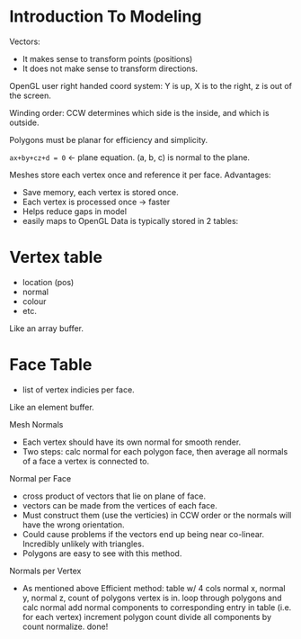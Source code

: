 # Introduction To Modeling

Vectors:
+ It makes sense to transform points (positions)
+ It does not make sense to transform directions.

OpenGL user right handed coord system:
Y is up, X is to the right, z is out of the screen.

Winding order: CCW
determines which side is the inside, and which is outside.

Polygons must be planar for efficiency and simplicity.

`ax+by+cz+d = 0` <- plane equation.
(a, b, c) is normal to the plane.

Meshes
store each vertex once and reference it per face.
Advantages:
+ Save memory, each vertex is stored once.
+ Each vertex is processed once -> faster
+ Helps reduce gaps in model
+ easily maps to OpenGL
Data is typically stored in 2 tables:

Vertex table
==========
+ location (pos)
+ normal
+ colour
+ etc.

Like an array buffer.

Face Table
=======
+ list of vertex indicies per face.

Like an element buffer.

Mesh Normals
+ Each vertex should have its own normal for smooth render.
+ Two steps: calc normal for each polygon face, then average all normals of a
  face a vertex is connected to.

Normal per Face
+ cross product of vectors that lie on plane of face.
+ vectors can be made from the vertices of each face.
+ Must construct them (use the verticies) in CCW order or the normals will have
  the wrong orientation.
+ Could cause problems if the vectors end up being near co-linear. Incredibly
  unlikely with triangles.
+ Polygons are easy to see with this method.

Normals per Vertex
+ As mentioned above
Efficient method:
table w/ 4 cols
normal x, normal y, normal z, count of polygons vertex is in.
loop through polygons and calc normal
add normal components to corresponding entry in table (i.e. for each vertex)
increment polygon count
divide all components by count
normalize.
done!
